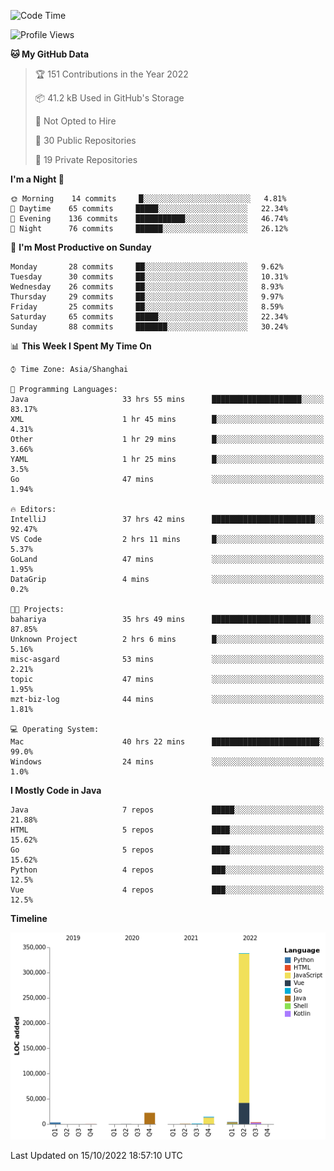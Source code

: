 <!--START_SECTION:waka-->
![Code Time](http://img.shields.io/badge/Code%20Time-1%2C273%20hrs%2010%20mins-blue)

![Profile Views](http://img.shields.io/badge/Profile%20Views-0-blue)

**🐱 My GitHub Data** 

> 🏆 151 Contributions in the Year 2022
 > 
> 📦 41.2 kB Used in GitHub's Storage 
 > 
> 🚫 Not Opted to Hire
 > 
> 📜 30 Public Repositories 
 > 
> 🔑 19 Private Repositories  
 > 
**I'm a Night 🦉** 

```text
🌞 Morning    14 commits     █░░░░░░░░░░░░░░░░░░░░░░░░   4.81% 
🌆 Daytime    65 commits     █████░░░░░░░░░░░░░░░░░░░░   22.34% 
🌃 Evening    136 commits    ███████████░░░░░░░░░░░░░░   46.74% 
🌙 Night      76 commits     ██████░░░░░░░░░░░░░░░░░░░   26.12%

```
📅 **I'm Most Productive on Sunday** 

```text
Monday       28 commits     ██░░░░░░░░░░░░░░░░░░░░░░░   9.62% 
Tuesday      30 commits     ██░░░░░░░░░░░░░░░░░░░░░░░   10.31% 
Wednesday    26 commits     ██░░░░░░░░░░░░░░░░░░░░░░░   8.93% 
Thursday     29 commits     ██░░░░░░░░░░░░░░░░░░░░░░░   9.97% 
Friday       25 commits     ██░░░░░░░░░░░░░░░░░░░░░░░   8.59% 
Saturday     65 commits     █████░░░░░░░░░░░░░░░░░░░░   22.34% 
Sunday       88 commits     ███████░░░░░░░░░░░░░░░░░░   30.24%

```


📊 **This Week I Spent My Time On** 

```text
⌚︎ Time Zone: Asia/Shanghai

💬 Programming Languages: 
Java                     33 hrs 55 mins      ████████████████████░░░░░   83.17% 
XML                      1 hr 45 mins        █░░░░░░░░░░░░░░░░░░░░░░░░   4.31% 
Other                    1 hr 29 mins        █░░░░░░░░░░░░░░░░░░░░░░░░   3.66% 
YAML                     1 hr 25 mins        █░░░░░░░░░░░░░░░░░░░░░░░░   3.5% 
Go                       47 mins             ░░░░░░░░░░░░░░░░░░░░░░░░░   1.94%

🔥 Editors: 
IntelliJ                 37 hrs 42 mins      ███████████████████████░░   92.47% 
VS Code                  2 hrs 11 mins       █░░░░░░░░░░░░░░░░░░░░░░░░   5.37% 
GoLand                   47 mins             ░░░░░░░░░░░░░░░░░░░░░░░░░   1.95% 
DataGrip                 4 mins              ░░░░░░░░░░░░░░░░░░░░░░░░░   0.2%

🐱‍💻 Projects: 
bahariya                 35 hrs 49 mins      ██████████████████████░░░   87.85% 
Unknown Project          2 hrs 6 mins        █░░░░░░░░░░░░░░░░░░░░░░░░   5.16% 
misc-asgard              53 mins             ░░░░░░░░░░░░░░░░░░░░░░░░░   2.21% 
topic                    47 mins             ░░░░░░░░░░░░░░░░░░░░░░░░░   1.95% 
mzt-biz-log              44 mins             ░░░░░░░░░░░░░░░░░░░░░░░░░   1.81%

💻 Operating System: 
Mac                      40 hrs 22 mins      ████████████████████████░   99.0% 
Windows                  24 mins             ░░░░░░░░░░░░░░░░░░░░░░░░░   1.0%

```

**I Mostly Code in Java** 

```text
Java                     7 repos             █████░░░░░░░░░░░░░░░░░░░░   21.88% 
HTML                     5 repos             ████░░░░░░░░░░░░░░░░░░░░░   15.62% 
Go                       5 repos             ████░░░░░░░░░░░░░░░░░░░░░   15.62% 
Python                   4 repos             ███░░░░░░░░░░░░░░░░░░░░░░   12.5% 
Vue                      4 repos             ███░░░░░░░░░░░░░░░░░░░░░░   12.5%

```


**Timeline**

![Chart not found](https://raw.githubusercontent.com/youtiaoguagua/youtiaoguagua/master/charts/bar_graph.png) 


 Last Updated on 15/10/2022 18:57:10 UTC
<!--END_SECTION:waka-->